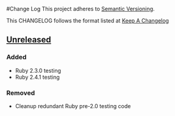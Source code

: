 #Change Log
This project adheres to [Semantic Versioning](http://semver.org/).

This CHANGELOG follows the format listed at [Keep A Changelog](http://keepachangelog.com/)

## [Unreleased]
### Added
- Ruby 2.3.0 testing
- Ruby 2.4.1 testing

### Removed
- Cleanup redundant Ruby pre-2.0 testing code

[Unreleased]: https://github.com/sensu-plugins/sensu-plugins-chatwork/compare/0.0.0...HEAD
